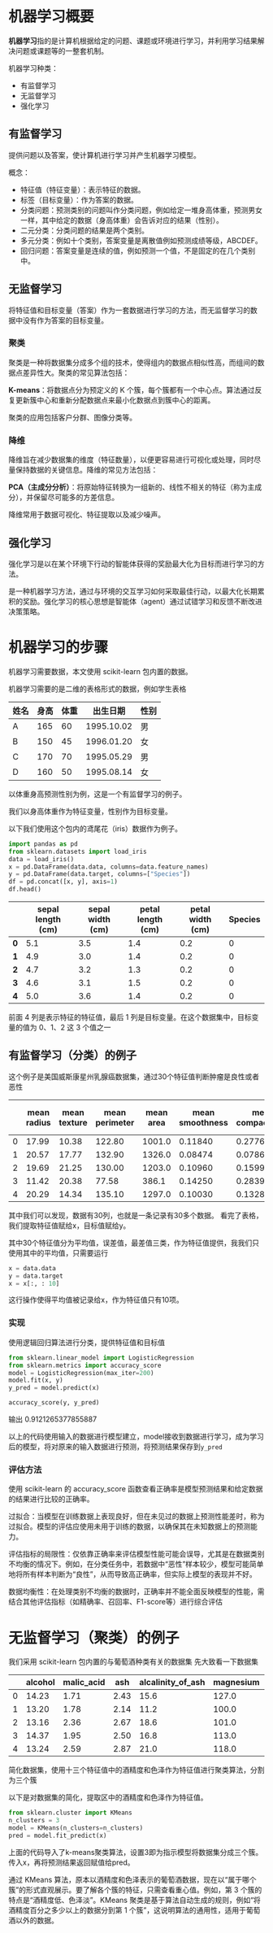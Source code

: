 # 机器学习概要

**机器学习**指的是计算机根据给定的问题、课题或环境进行学习，并利用学习结果解决问题或课题等的一整套机制。

机器学习种类：

- 有监督学习
- 无监督学习
- 强化学习

## 有监督学习

提供问题以及答案，使计算机进行学习并产生机器学习模型。

概念：

- 特征值（特征变量）：表示特征的数据。
- 标签（目标变量）：作为答案的数据。
- 分类问题：预测类别的问题叫作分类问题，例如给定一堆身高体重，预测男女一样，其中给定的数据（身高体重）会告诉对应的结果（性别）。
- 二元分类：分类问题的结果是两个类别。
- 多元分类：例如十个类别，答案变量是离散值例如预测成绩等级，ABCDEF。
- 回归问题：答案变量是连续的值，例如预测一个值，不是固定的在几个类别中。

## 无监督学习

将特征值和目标变量（答案）作为一套数据进行学习的方法，而无监督学习的数 据中没有作为答案的目标变量。

### 聚类

聚类是一种将数据集分成多个组的技术，使得组内的数据点相似性高，而组间的数据点差异性大。聚类的常见算法包括：

**K-means**：将数据点分为预定义的 K 个簇，每个簇都有一个中心点。算法通过反复更新簇中心和重新分配数据点来最小化数据点到簇中心的距离。

聚类的应用包括客户分群、图像分类等。

### 降维

降维旨在减少数据集的维度（特征数量），以便更容易进行可视化或处理，同时尽量保持数据的关键信息。降维的常见方法包括：

**PCA（主成分分析）**：将原始特征转换为一组新的、线性不相关的特征（称为主成分），并保留尽可能多的方差信息。

降维常用于数据可视化、特征提取以及减少噪声。

## 强化学习

强化学习是以在某个环境下行动的智能体获得的奖励最大化为目标而进行学习的方法。

是一种机器学习方法，通过与环境的交互学习如何采取最佳行动，以最大化长期累积的奖励。强化学习的核心思想是智能体（agent）通过试错学习和反馈不断改进决策策略。

# 机器学习的步骤

机器学习需要数据，本文使用 scikit-learn 包内置的数据。

机器学习需要的是二维的表格形式的数据，例如学生表格

| 姓名 | 身高 | 体重 | 出生日期   | 性别 |
| ---- | ---- | ---- | ---------- | ---- |
| A    | 165  | 60   | 1995.10.02 | 男   |
| B    | 150  | 45   | 1996.01.20 | 女   |
| C    | 170  | 70   | 1995.05.29 | 男   |
| D    | 160  | 50   | 1995.08.14 | 女   |

以体重身高预测性别为例，这是一个有监督学习的例子。

我们以身高体重作为特征变量，性别作为目标变量。

以下我们使用这个包内的鸢尾花（iris）数据作为例子。

```python
import pandas as pd
from sklearn.datasets import load_iris
data = load_iris()
x = pd.DataFrame(data.data, columns=data.feature_names)
y = pd.DataFrame(data.target, columns=["Species"])
df = pd.concat([x, y], axis=1)
df.head()
```

|       | **sepal length (cm)** | **sepal width (cm)** | **petal length (cm)** | **petal width (cm)** | **Species** |
| ----- | --------------------- | -------------------- | --------------------- | -------------------- | ----------- |
| **0** | 5.1                   | 3.5                  | 1.4                   | 0.2                  | 0           |
| **1** | 4.9                   | 3.0                  | 1.4                   | 0.2                  | 0           |
| **2** | 4.7                   | 3.2                  | 1.3                   | 0.2                  | 0           |
| **3** | 4.6                   | 3.1                  | 1.5                   | 0.2                  | 0           |
| **4** | 5.0                   | 3.6                  | 1.4                   | 0.2                  | 0           |

前面 4 列是表示特征的特征值，最后 1 列是目标变量。在这个数据集中，目标变量的值为 0、1、2 这 3 个值之一

## 有监督学习（分类）的例子

这个例子是美国威斯康星州乳腺癌数据集，通过30个特征值判断肿瘤是良性或者恶性

|      | **mean radius** | **mean texture** | **mean perimeter** | **mean area** | **mean smoothness** | **mean compactness** | **mean concavity** | **mean concave points** | **mean symmetry** | **mean fractal dimension** | **...** | **worst texture** | **worst perimeter** | **worst area** | **worst smoothness** | **worst compactness** | **worst concavity** | **worst concave points** | **worst symmetry** | **worst fractal dimension** |
| ---- | --------------- | ---------------- | ------------------ | ------------- | ------------------- | -------------------- | ------------------ | ----------------------- | ----------------- | -------------------------- | ------- | ----------------- | ------------------- | -------------- | -------------------- | --------------------- | ------------------- | ------------------------ | ------------------ | --------------------------- |
| 0    | 17.99           | 10.38            | 122.80             | 1001.0        | 0.11840             | 0.27760              | 0.3001             | 0.14710                 | 0.2419            | 0.07871                    | ...     | 17.33             | 184.60              | 2019.0         | 0.1622               | 0.6656                | 0.7119              | 0.2654                   | 0.4601             | 0.11890                     |
| 1    | 20.57           | 17.77            | 132.90             | 1326.0        | 0.08474             | 0.07864              | 0.0869             | 0.07017                 | 0.1812            | 0.05667                    | ...     | 23.41             | 158.80              | 1956.0         | 0.1238               | 0.1866                | 0.2416              | 0.1860                   | 0.2750             | 0.08902                     |
| 2    | 19.69           | 21.25            | 130.00             | 1203.0        | 0.10960             | 0.15990              | 0.1974             | 0.12790                 | 0.2069            | 0.05999                    | ...     | 25.53             | 152.50              | 1709.0         | 0.1444               | 0.4245                | 0.4504              | 0.2430                   | 0.3613             | 0.08758                     |
| 3    | 11.42           | 20.38            | 77.58              | 386.1         | 0.14250             | 0.28390              | 0.2414             | 0.10520                 | 0.2597            | 0.09744                    | ...     | 26.50             | 98.87               | 567.7          | 0.2098               | 0.8663                | 0.6869              | 0.2575                   | 0.6638             | 0.17300                     |
| 4    | 20.29           | 14.34            | 135.10             | 1297.0        | 0.10030             | 0.13280              | 0.1980             | 0.10430                 | 0.1809            | 0.05883                    | ...     | 16.67             | 152.20              | 1575.0         | 0.1374               | 0.2050                | 0.4000              | 0.1625                   | 0.2364             | 0.07678                     |

其中我们可以发现，数据有30列，也就是一条记录有30多个数据。 看完了表格，我们提取特征值赋给x，目标值赋给y。

其中30个特征值分为平均值，误差值，最差值三类，作为特征值提供，我我们只使用其中的平均值，只需要运行

```python
x = data.data
y = data.target
x = x[:, : 10]
```

这行操作使得平均值被记录给x，作为特征值只有10项。

### 实现

使用逻辑回归算法进行分类，提供特征值和目标值

```python
from sklearn.linear_model import LogisticRegression
from sklearn.metrics import accuracy_score
model = LogisticRegression(max_iter=200)
model.fit(x, y)
y_pred = model.predict(x)

accuracy_score(y, y_pred)
```

输出 0.9121265377855887

以上的代码使用输入的数据进行模型建立，model接收到数据进行学习，成为学习后的模型，将对原来的输入数据进行预测，将预测结果保存到`y_pred`

### 评估方法

使用 scikit-learn 的 accuracy_score 函数查看正确率是模型预测结果和给定数据的结果进行比较的正确率。

过拟合：当模型在训练数据上表现良好，但在未见过的数据上预测性能差时，称为过拟合。模型的评估应使用未用于训练的数据，以确保其在未知数据上的预测能力。

评估指标的局限性：仅依靠正确率来评估模型性能可能会误导，尤其是在数据类别不均衡的情况下。例如，在分类任务中，若数据中“恶性”样本较少，模型可能简单地将所有样本判断为“良性”，从而导致高正确率，但实际上模型的表现并不好。

数据均衡性：在处理类别不均衡的数据时，正确率并不能全面反映模型的性能，需结合其他评估指标（如精确率、召回率、F1-score等）进行综合评估

# 无监督学习（聚类）的例子

我们采用 scikit-learn 包内置的与葡萄酒种类有关的数据集 先大致看一下数据集

|      | **alcohol** | **malic_acid** | **ash** | **alcalinity_of_ash** | **magnesium** | **total_phenols** | **flavanoids** | **nonflavanoid_phenols** | **proanthocyanins** | **color_intensity** | **hue** | **od280/od315_of_diluted_wines** | **proline** |
| ---- | ----------- | -------------- | ------- | --------------------- | ------------- | ----------------- | -------------- | ------------------------ | ------------------- | ------------------- | ------- | -------------------------------- | ----------- |
| 0    | 14.23       | 1.71           | 2.43    | 15.6                  | 127.0         | 2.80              | 3.06           | 0.28                     | 2.29                | 5.64                | 1.04    | 3.92                             | 1065.0      |
| 1    | 13.20       | 1.78           | 2.14    | 11.2                  | 100.0         | 2.65              | 2.76           | 0.26                     | 1.28                | 4.38                | 1.05    | 3.40                             | 1050.0      |
| 2    | 13.16       | 2.36           | 2.67    | 18.6                  | 101.0         | 2.80              | 3.24           | 0.30                     | 2.81                | 5.68                | 1.03    | 3.17                             | 1185.0      |
| 3    | 14.37       | 1.95           | 2.50    | 16.8                  | 113.0         | 3.85              | 3.49           | 0.24                     | 2.18                | 7.80                | 0.86    | 3.45                             | 1480.0      |
| 4    | 13.24       | 2.59           | 2.87    | 21.0                  | 118.0         | 2.80              | 2.69           | 0.39                     | 1.82                | 4.32                | 1.04    | 2.93                             | 735.0       |

简化数据集，使用十三个特征值中的酒精度和色泽作为特征值进行聚类算法，分割为三个簇

以下是对数据集的简化，提取区中的酒精度和色泽作为特征值。

```python
from sklearn.cluster import KMeans
n_clusters = 3
model = KMeans(n_clusters=n_clusters)
pred = model.fit_predict(x)
```

上面的代码导入了k-means聚类算法，设置3即为指示模型将数据集分成三个簇。传入x，再将预测结果返回赋值给pred。

通过 KMeans 算法，原本以酒精度和色泽表示的葡萄酒数据，现在以“属于哪个簇”的形式直观展示。要了解各个簇的特征，只需查看重心值。例如，第 3 个簇的特点是“酒精度低、色泽淡”。KMeans 聚类是基于算法自动生成的规则，例如“将酒精度百分之多少以上的数据分到第 1 个簇”，这说明算法的通用性，适用于葡萄酒以外的数据。

